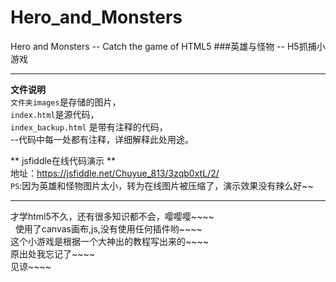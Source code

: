 # Hero_and_Monsters
Hero and Monsters -- Catch the game of HTML5
###英雄与怪物 -- H5抓捕小游戏
<hr>

**文件说明**  
`文件夹images`是存储的图片， <br>
`index.html`是源代码， <br>
`index_backup.html` 是带有注释的代码， <br>
	--代码中每一处都有注释，详细解释此处用途。 <br>

** jsfiddle在线代码演示 **  
地址：https://jsfiddle.net/Chuyue_813/3zqb0xtL/2/  <br>
`PS`:因为英雄和怪物图片太小，转为在线图片被压缩了，演示效果没有辣么好~~  

<hr>
才学html5不久，还有很多知识都不会，嘤嘤嘤~~~~ <br>  
使用了canvas画布,js,没有使用任何插件哟~~~~ <br> 
这个小游戏是根据一个大神出的教程写出来的~~~~ <br>
原出处我忘记了~~~~ <br>
见谅~~~~ <br>
